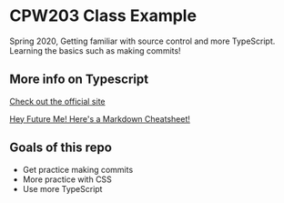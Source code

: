 # CPW203 Class Example
Spring 2020, Getting familiar with source control and more TypeScript. Learning the basics such as making commits!

## More info on Typescript
[Check out the official site](https://www.typescriptlang.org/)

[Hey Future Me! Here's a Markdown Cheatsheet!](https://github.com/adam-p/markdown-here/wiki/Markdown-Cheatsheet)

## Goals of this repo
- Get practice making commits
- More practice with CSS
- Use more TypeScript
